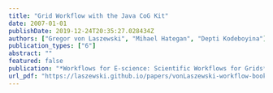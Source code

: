 ```yaml
---
title: "Grid Workflow with the Java CoG Kit"
date: 2007-01-01
publishDate: 2019-12-24T20:35:27.028434Z
authors: ["Gregor von Laszewski", "Mihael Hategan", "Depti Kodeboyina"]
publication_types: ["6"]
abstract: ""
featured: false
publication: "*Workflows for E-science: Scientific Workflows for Grids*"
url_pdf: "https://laszewski.github.io/papers/vonLaszewski-workflow-book.pdf"
---
```



